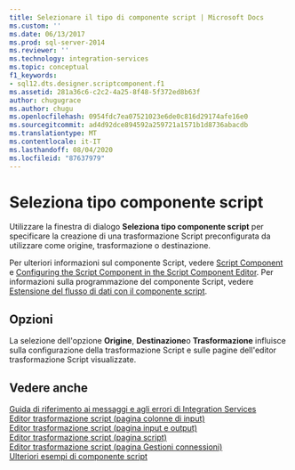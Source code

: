 ```yaml
---
title: Selezionare il tipo di componente script | Microsoft Docs
ms.custom: ''
ms.date: 06/13/2017
ms.prod: sql-server-2014
ms.reviewer: ''
ms.technology: integration-services
ms.topic: conceptual
f1_keywords:
- sql12.dts.designer.scriptcomponent.f1
ms.assetid: 281a36c6-c2c2-4a25-8f48-5f372ed8b63f
author: chugugrace
ms.author: chugu
ms.openlocfilehash: 0954fdc7ea07521023e6de0c816d29174afe16e0
ms.sourcegitcommit: ad4d92dce894592a259721a1571b1d8736abacdb
ms.translationtype: MT
ms.contentlocale: it-IT
ms.lasthandoff: 08/04/2020
ms.locfileid: "87637979"
---
```

# <a name="select-script-component-type"></a>Seleziona tipo componente script
  Utilizzare la finestra di dialogo **Seleziona tipo componente script** per specificare la creazione di una trasformazione Script preconfigurata da utilizzare come origine, trasformazione o destinazione.  
  
 Per ulteriori informazioni sul componente Script, vedere [Script Component](data-flow/transformations/script-component.md) e [Configuring the Script Component in the Script Component Editor](extending-packages-scripting/data-flow-script-component/configuring-the-script-component-in-the-script-component-editor.md). Per informazioni sulla programmazione del componente Script, vedere [Estensione del flusso di dati con il componente script](extending-packages-scripting/data-flow-script-component/extending-the-data-flow-with-the-script-component.md).  
  
## <a name="options"></a>Opzioni  
 La selezione dell'opzione **Origine**, **Destinazione**o **Trasformazione** influisce sulla configurazione della trasformazione Script e sulle pagine dell'editor trasformazione Script visualizzate.  
  
## <a name="see-also"></a>Vedere anche  
 [Guida di riferimento ai messaggi e agli errori di Integration Services](../../2014/integration-services/integration-services-error-and-message-reference.md)   
 [Editor trasformazione script &#40;pagina colonne di input&#41;](../../2014/integration-services/script-transformation-editor-input-columns-page.md)   
 [Editor trasformazione script &#40;pagina input e output&#41;](../../2014/integration-services/script-transformation-editor-inputs-and-outputs-page.md)   
 [Editor trasformazione script &#40;pagina script&#41;](../../2014/integration-services/script-transformation-editor-script-page.md)   
 [Editor trasformazione script &#40;pagina Gestioni connessioni&#41;](../../2014/integration-services/script-transformation-editor-connection-managers-page.md)   
 [Ulteriori esempi di componente script](extending-packages-scripting-data-flow-script-component-examples/additional-script-component-examples.md)  
  
  
